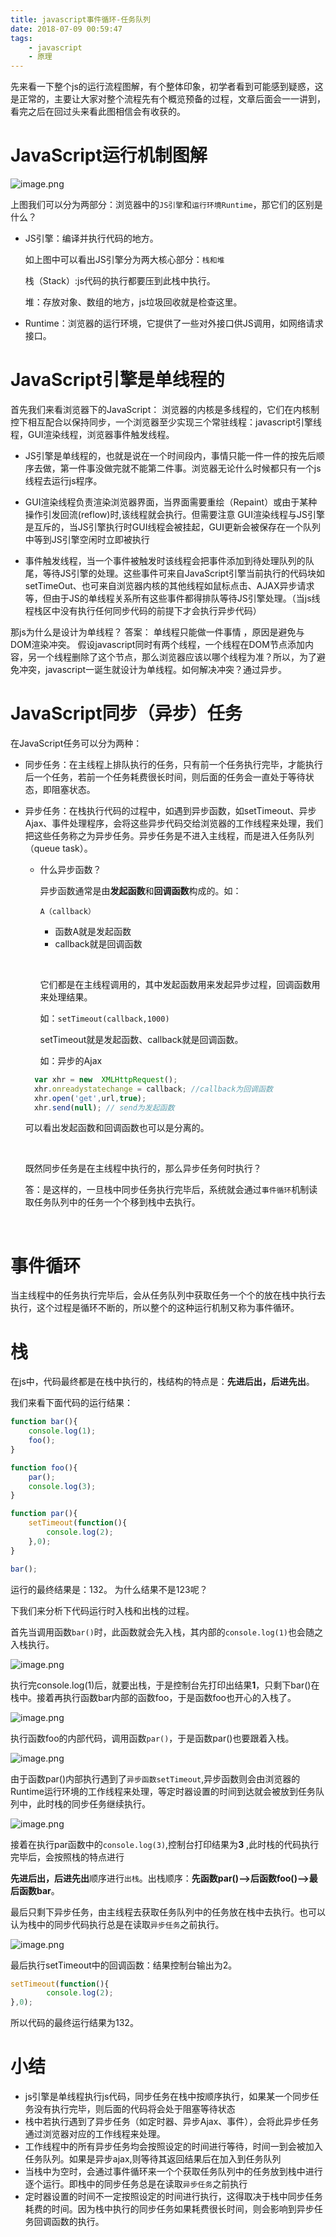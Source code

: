 ```yaml
---
title: javascript事件循环-任务队列
date: 2018-07-09 00:59:47
tags:
	- javascript
	- 原理
---
```


先来看一下整个js的运行流程图解，有个整体印象，初学者看到可能感到疑惑，这是正常的，主要让大家对整个流程先有个概览预备的过程，文章后面会一一讲到，看完之后在回过头来看此图相信会有收获的。



# JavaScript运行机制图解

![image.png](https://upload-images.jianshu.io/upload_images/11273713-2f079e6f6603687a.png?imageMogr2/auto-orient/strip%7CimageView2/2/w/1240)




上图我们可以分为两部分：浏览器中的`JS引擎`和`运行环境Runtime`，那它们的区别是什么？

* JS引擎：编译并执行代码的地方。

  如上图中可以看出JS引擎分为两大核心部分：`栈和堆`

  栈（Stack）:js代码的执行都要压到此栈中执行。 

  堆：存放对象、数组的地方，js垃圾回收就是检查这里。

* Runtime：浏览器的运行环境，它提供了一些对外接口供JS调用，如网络请求接口。





# JavaScript引擎是单线程的

首先我们来看浏览器下的JavaScript：
浏览器的内核是多线程的，它们在内核制控下相互配合以保持同步，一个浏览器至少实现三个常驻线程：javascript引擎线程，GUI渲染线程，浏览器事件触发线程。

- JS引擎是单线程的，也就是说在一个时间段内，事情只能一件一件的按先后顺序去做，第一件事没做完就不能第二件事。浏览器无论什么时候都只有一个js线程去运行js程序。

- GUI渲染线程负责渲染浏览器界面，当界面需要重绘（Repaint）或由于某种操作引发回流(reflow)时,该线程就会执行。但需要注意 GUI渲染线程与JS引擎是互斥的，当JS引擎执行时GUI线程会被挂起，GUI更新会被保存在一个队列中等到JS引擎空闲时立即被执行
- 事件触发线程，当一个事件被触发时该线程会把事件添加到待处理队列的队尾，等待JS引擎的处理。这些事件可来自JavaScript引擎当前执行的代码块如setTimeOut、也可来自浏览器内核的其他线程如鼠标点击、AJAX异步请求等，但由于JS的单线程关系所有这些事件都得排队等待JS引擎处理。（当js线程栈区中没有执行任何同步代码的前提下才会执行异步代码）

那js为什么是设计为单线程？
答案： 单线程只能做一件事情 ，原因是避免与DOM渲染冲突。
假设javascript同时有两个线程，一个线程在DOM节点添加内容，另一个线程删除了这个节点，那么浏览器应该以哪个线程为准？所以，为了避免冲突，javascript一诞生就设计为单线程。如何解决冲突？通过异步。





# JavaScript同步（异步）任务

在JavaScript任务可以分为两种：

* 同步任务：在主线程上排队执行的任务，只有前一个任务执行完毕，才能执行后一个任务，若前一个任务耗费很长时间，则后面的任务会一直处于等待状态，即阻塞状态。

* 异步任务：在栈执行代码的过程中，如遇到异步函数，如setTimeout、异步Ajax、事件处理程序，会将这些异步代码交给浏览器的工作线程来处理，我们把这些任务称之为异步任务。异步任务是不进入主线程，而是进入任务队列（queue task）。

  - 什么异步函数？

    异步函数通常是由**发起函数**和**回调函数**构成的。如：

    `A（callback）`  

    - 函数A就是发起函数
    - callback就是回调函数

    ​

    它们都是在主线程调用的，其中发起函数用来发起异步过程，回调函数用来处理结果。

    如：`setTimeout(callback,1000)`

    setTimeout就是发起函数、callback就是回调函数。

    如：异步的Ajax

  ```javascript
  	var xhr = new  XMLHttpRequest();
  	xhr.onreadystatechange = callback; //callback为回调函数
  	xhr.open('get',url,true);
  	xhr.send(null); // send为发起函数
  ```

  可以看出发起函数和回调函数也可以是分离的。

  ​

  既然同步任务是在主线程中执行的，那么异步任务何时执行？

  答：是这样的，一旦栈中同步任务执行完毕后，系统就会通过`事件循环`机制读取任务队列中的任务一个个移到栈中去执行。

  ​

# 事件循环

当主线程中的任务执行完毕后，会从任务队列中获取任务一个个的放在栈中执行去执行，这个过程是循环不断的，所以整个的这种运行机制又称为事件循环。



# 栈

在js中，代码最终都是在栈中执行的，栈结构的特点是：**先进后出，后进先出**。

我们来看下面代码的运行结果：

``` javascript
function bar(){
    console.log(1);
    foo();
}

function foo(){
    par();
    console.log(3);
}

function par(){
    setTimeout(function(){
        console.log(2);
    },0);
}

bar();

```
运行的最终结果是：132。 为什么结果不是123呢？ 

下我们来分析下代码运行时入栈和出栈的过程。

首先当调用函数`bar()`时，此函数就会先入栈，其内部的`console.log(1)`也会随之入栈执行。

![image.png](https://upload-images.jianshu.io/upload_images/11273713-0a04c8234cf3df43.png?imageMogr2/auto-orient/strip%7CimageView2/2/w/1240)


执行完console.log(1)后，就要出栈，于是控制台先打印出结果**1**，只剩下bar()在栈中。接着再执行函数bar内部的函数foo，于是函数foo也开心的入栈了。

![image.png](https://upload-images.jianshu.io/upload_images/11273713-cf46325a40b7cf0e.png?imageMogr2/auto-orient/strip%7CimageView2/2/w/1240)

执行函数foo的内部代码，调用函数`par()`，于是函数par()也要跟着入栈。

![image.png](https://upload-images.jianshu.io/upload_images/11273713-6ff0b0658a8738c1.png?imageMogr2/auto-orient/strip%7CimageView2/2/w/1240)

由于函数par()内部执行遇到了`异步函数setTimeout`,异步函数则会由浏览器的Runtime运行环境的工作线程来处理，等定时器设置的时间到达就会被放到任务队列中，此时栈的同步任务继续执行。

![image.png](https://upload-images.jianshu.io/upload_images/11273713-1ae932946b4e7e5b.png?imageMogr2/auto-orient/strip%7CimageView2/2/w/1240)

接着在执行par函数中的`console.log(3)`,控制台打印结果为**3** ,此时栈的代码执行完毕后，会按照栈的特点进行

**先进后出，后进先出**顺序进行`出栈`。出栈顺序：**先函数par()-->后函数foo()-->最后函数bar**。



最后只剩下异步任务，由主线程去获取任务队列中的任务放在栈中去执行。也可以认为栈中的同步代码执行总是在读取`异步任务`之前执行。

![image.png](https://upload-images.jianshu.io/upload_images/11273713-cce2cfc4095da2bf.png?imageMogr2/auto-orient/strip%7CimageView2/2/w/1240)

最后执行setTimeout中的回调函数：结果控制台输出为2。

```javascript
setTimeout(function(){
        console.log(2);
},0);
```

所以代码的最终运行结果为132。



# 小结

* js引擎是单线程执行js代码，同步任务在栈中按顺序执行，如果某一个同步任务没有执行完毕，则后面的代码将会处于阻塞等待状态
* 栈中若执行遇到了异步任务（如定时器、异步Ajax、事件），会将此异步任务通过浏览器对应的工作线程来处理。
* 工作线程中的所有异步任务均会按照设定的时间进行等待，时间一到会被加入任务队列。如果是异步ajax,则等待其返回结果后在加入到任务队列
* 当栈中为空时，会通过事件循环来一个个获取任务队列中的任务放到栈中进行逐个运行。即栈中的同步任务总是在读取`异步任务`之前执行
* 定时器设置的时间不一定按照设定的时间进行执行，这得取决于栈中同步任务耗费的时间。因为栈中执行的同步任务如果耗费很长时间，则会影响到异步任务回调函数的执行。


